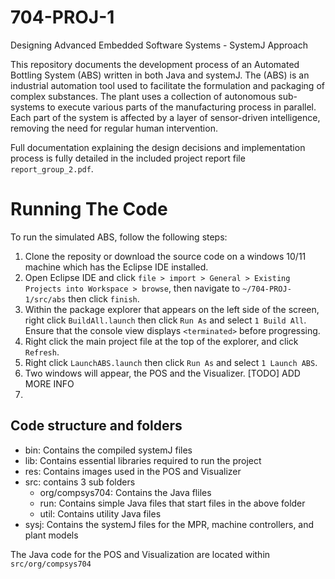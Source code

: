 # 704-PROJ-1
Designing Advanced Embedded Software Systems - SystemJ Approach

This repository documents the development process of an Automated Bottling System (ABS) written in both Java and systemJ. The (ABS) is an industrial automation tool used to facilitate the formulation and packaging of complex substances. The plant uses a collection of autonomous sub-systems to execute various parts of the manufacturing process in parallel. Each part of the system is affected by a layer of sensor-driven intelligence, removing the need for regular human intervention. 

Full documentation explaining the design decisions and implementation process is fully detailed in the included project report file `report_group_2.pdf`. 


# Running The Code
To run the simulated ABS, follow the following steps:
1. Clone the reposity or download the source code on a windows 10/11 machine which has the Eclipse IDE installed. 
2. Open Eclipse IDE and click `file > import > General > Existing Projects into Workspace > browse`, then navigate to `~/704-PROJ-1/src/abs` then click `finish`. 
3. Within the package explorer that appears on the left side of the screen, right click `BuildAll.launch` then click `Run As` and select `1 Build All`. Ensure that the console view displays `<terminated>` before progressing.
4. Right click the main project file at the top of the explorer, and click `Refresh`.
5. Right click `LaunchABS.launch` then click `Run As` and select `1 Launch ABS`.
6. Two windows will appear, the POS and the Visualizer. [TODO] ADD MORE INFO
7. 

## Code structure and folders
- bin: Contains the compiled systemJ files
- lib: Contains essential libraries required to run the project
- res: Contains images used in the POS and Visualizer
- src: contains 3 sub folders
  - org/compsys704: Contains the Java fliles 
  - run: Contains simple Java files that start files in the above folder
  - util: Contains utility Java files 
- sysj: Contains the systemJ files for the MPR, machine controllers, and plant models

The Java code for the POS and Visualization are located within `src/org/compsys704`


